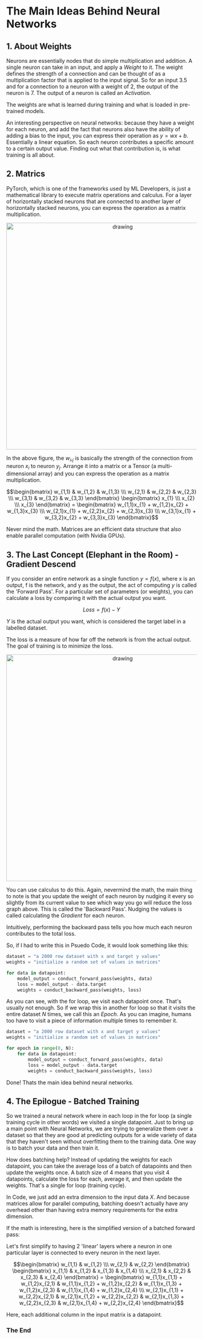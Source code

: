 # The Main Ideas Behind Neural Networks

## 1. About Weights

Neurons are essentially nodes that do simple multiplication and addition. A single neuron can take in an input, and apply a $Weight$ to it. The weight defines the strength of a connection and can be thought of as a multiplication factor that is applied to the input signal. So for an input 3.5 and for a connection to a neuron with a weight of 2, the output of the neuron is 7. The output of a neuron is called an $Activation$.

The weights are what is learned during training and what is loaded in pre-trained models.

An interesting perspective on neural networks: because they have a weight for each neuron, and add the fact that neurons also have the ability of adding a bias to the input, you can express their operation as $y = wx + b$. Essentially a linear equation. So each neuron contributes a specific amount to a certain output value. Finding out what that contribution is, is what training is all about.

## 2. Matrics

PyTorch, which is one of the frameworks used by ML Developers, is just a mathematical library to execute matrix operations and calculus. For a layer of horizontally stacked neurons that are connected to another layer of horizontally stacked neurons, you can express the operation as a matrix multiplication.

<p align="center">
  <img src="https://i.stack.imgur.com/8knTX.png" alt="drawing" width="600"/>
</p>

In the above figure, the $w_i,_j$ is basically the strength of the connection from neuron $x_i$ to neuron $y_j$. Arrange it into a matrix or a Tensor (a multi-dimensional array) and you can express the operation as a matrix multiplication.

```math
\begin{bmatrix}
    w_{1,1} & w_{1,2} & w_{1,3} \\\
    w_{2,1} & w_{2,2} & w_{2,3} \\\
    w_{3,1} & w_{3,2} & w_{3,3}
\end{bmatrix}
\begin{bmatrix}
    x_{1} \\\
    x_{2} \\\
    x_{3}
\end{bmatrix}

=

\begin{bmatrix}
    w_{1,1}x_{1} + w_{1,2}x_{2} + w_{1,3}x_{3} \\\
    w_{2,1}x_{1} + w_{2,2}x_{2} + w_{2,3}x_{3} \\\
    w_{3,1}x_{1} + w_{3,2}x_{2} + w_{3,3}x_{3}
\end{bmatrix}
```

Never mind the math. Matrices are an efficient data structure that also enable parallel computation (with Nvidia GPUs).

## 3. The Last Concept (Elephant in the Room) - Gradient Descend

If you consider an entire network as a single function $y = f(x)$, where x is an output, f is the network, and y as the output, the act of computing $y$ is called the 'Forward Pass'. For a particular set of parameters (or weights), you can calculate a loss by comparing it with the actual output you want. 

$$ Loss = f(x) - Y $$

$Y$ is the actual output you want, which is considered the target label in a labelled dataset.

The loss is a measure of how far off the network is from the actual output. The goal of training is to minimize the loss. 

<p align="center">
  <img src="https://miro.medium.com/v2/resize:fit:1062/1*KXhoClXogcckzwxfvIFReQ.png" alt="drawing" width="600"/>
</p>

You can use calculus to do this. Again, nevermind the math, the main thing to note is that you update the weight of each neuron by nudging it every so slightly from its current value to see which way you go will reduce the loss graph above. This is called the 'Backward Pass'. Nudging the values is called calculating the $Gradient$ for each neuron.

Intuitively, performing the backward pass tells you how much each neuron contributes to the total loss.

So, if I had to write this in Psuedo Code, it would look something like this:

```python
dataset = "a 2000 row dataset with x and target y values"
weights = "initialize a random set of values in matrices"

for data in datapoint:
    model_output = conduct_forward_pass(weights, data)
    loss = model_output - data.target
    weights = conduct_backward_pass(weights, loss)
```

As you can see, with the for loop, we visit each datapoint once. That's usually not enough. So if we wrap this in another for loop so that it visits the entire dataset $N$ times, we call this an $Epoch$. As you can imagine, humans too have to visit a piece of information multiple times to remember it.

```python
dataset = "a 2000 row dataset with x and target y values"
weights = "initialize a random set of values in matrices"

for epoch in range(0, N):
    for data in datapoint:
        model_output = conduct_forward_pass(weights, data)
        loss = model_output - data.target
        weights = conduct_backward_pass(weights, loss)
```

Done! Thats the main idea behind neural networks.

## 4. The Epilogue - Batched Training

So we trained a neural network where in each loop in the for loop (a single training cycle in other words) we visited a single datapoint. Just to bring up a main point with Neural Networks, we are trying to generalize them over a dataset so that they are good at predicting outputs for a wide variety of data that they haven't seen without overfitting them to the training data. One way is to batch your data and then train it.

How does batching help? Instead of updating the weights for each datapoint, you can take the average loss of a batch of datapoints and then update the weights once. A batch size of 4 means that you visit 4 datapoints, calculate the loss for each, average it, and then update the weights. That's a single for loop (training cycle).

In Code, we just add an extra dimension to the input data $X$. And because matrices allow for parallel computing, batching doesn't actually have any overhead other than having extra memory requirements for the extra dimension.

If the math is interesting, here is the simplified version of a batched forward pass:


Let's first simplify to having 2 'linear' layers where a neuron in one particular layer is connected to every neuron in the next layer.

```math
\begin{bmatrix}
    w_{1,1} & w_{1,2} \\\
    w_{2,1} & w_{2,2}
\end{bmatrix}

\begin{bmatrix}
    x_{1,1} & x_{1,2} & x_{1,3} & x_{1,4} \\\
    x_{2,1} & x_{2,2} & x_{2,3} & x_{2,4}
\end{bmatrix}

=

\begin{bmatrix}
    w_{1,1}x_{1,1} + w_{1,2}x_{2,1} & w_{1,1}x_{1,2} + w_{1,2}x_{2,2} & w_{1,1}x_{1,3} + w_{1,2}x_{2,3} & w_{1,1}x_{1,4} + w_{1,2}x_{2,4} \\\
    w_{2,1}x_{1,1} + w_{2,2}x_{2,1} & w_{2,1}x_{1,2} + w_{2,2}x_{2,2} & w_{2,1}x_{1,3} + w_{2,2}x_{2,3} & w_{2,1}x_{1,4} + w_{2,2}x_{2,4}
\end{bmatrix}
```

Here, each additional column in the input matrix is a datapoint.

### The End
